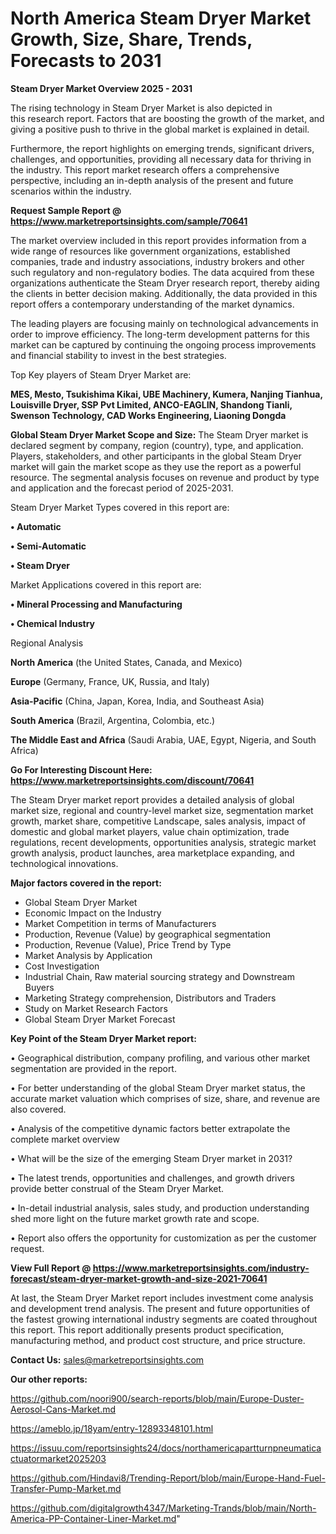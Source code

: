 # North America Steam Dryer Market Growth, Size, Share, Trends, Forecasts to 2031

<Strong> Steam Dryer Market Overview 2025 - 2031</strong>

The rising technology in Steam Dryer Market is also depicted in this research report. Factors that are boosting the growth of the market, and giving a positive push to thrive in the global market is explained in detail.

Furthermore, the report highlights on emerging trends, significant drivers, challenges, and opportunities, providing all necessary data for thriving in the industry. This report market research offers a comprehensive perspective, including an in-depth analysis of the present and future scenarios within the industry.

<strong>Request Sample Report @ <a href=https://www.marketreportsinsights.com/sample/70641>https://www.marketreportsinsights.com/sample/70641</a></strong>

The market overview included in this report provides information from a wide range of resources like government organizations, established companies, trade and industry associations, industry brokers and other such regulatory and non-regulatory bodies. The data acquired from these organizations authenticate the Steam Dryer research report, thereby aiding the clients in better decision making. Additionally, the data provided in this report offers a contemporary understanding of the market dynamics.

The leading players are focusing mainly on technological advancements in order to improve efficiency. The long-term development patterns for this market can be captured by continuing the ongoing process improvements and financial stability to invest in the best strategies.

Top Key players of Steam Dryer Market are:

<strong>MES, Mesto, Tsukishima Kikai, UBE Machinery, Kumera, Nanjing Tianhua, Louisville Dryer, SSP Pvt Limited, ANCO-EAGLIN, Shandong Tianli, Swenson Technology, CAD Works Engineering, Liaoning Dongda</strong>

<strong><b>Global Steam Dryer Market Scope and Size:</b></strong>
The Steam Dryer market is declared segment by company, region (country), type, and application. Players, stakeholders, and other participants in the global Steam Dryer market will gain the market scope as they use the report as a powerful resource. The segmental analysis focuses on revenue and product by type and application and the forecast period of 2025-2031.

Steam Dryer Market Types covered in this report are:

<strong>• Automatic

• Semi-Automatic

• Steam Dryer</strong>

Market Applications covered in this report are:

<strong>• Mineral Processing and Manufacturing

• Chemical Industry</strong> 

Regional Analysis

<strong>North America</strong> (the United States, Canada, and Mexico)

<strong>Europe</strong> (Germany, France, UK, Russia, and Italy)

<strong>Asia-Pacific</strong> (China, Japan, Korea, India, and Southeast Asia)

<strong>South America</strong> (Brazil, Argentina, Colombia, etc.)

<strong>The Middle East and Africa</strong> (Saudi Arabia, UAE, Egypt, Nigeria, and South Africa)

<strong>Go For Interesting Discount Here: <a href=https://www.marketreportsinsights.com/discount/70641>https://www.marketreportsinsights.com/discount/70641</a></strong>

The Steam Dryer market report provides a detailed analysis of global market size, regional and country-level market size, segmentation market growth, market share, competitive Landscape, sales analysis, impact of domestic and global market players, value chain optimization, trade regulations, recent developments, opportunities analysis, strategic market growth analysis, product launches, area marketplace expanding, and technological innovations.

<strong><b>Major factors covered in the report:</b></strong>
<ul>
  <li>Global Steam Dryer Market </li>
  <li>Economic Impact on the Industry</li>
  <li>Market Competition in terms of Manufacturers</li>
  <li>Production, Revenue (Value) by geographical segmentation</li>
  <li>Production, Revenue (Value), Price Trend by Type</li>
  <li>Market Analysis by Application</li>
  <li>Cost Investigation</li>
  <li>Industrial Chain, Raw material sourcing strategy and Downstream Buyers</li>
  <li>Marketing Strategy comprehension, Distributors and Traders</li>
  <li>Study on Market Research Factors</li>
  <li>Global Steam Dryer Market Forecast</li>
</ul>

<strong><b>Key Point of the Steam Dryer Market report:</b></strong>

• Geographical distribution, company profiling, and various other market segmentation are provided in the report.

• For better understanding of the global Steam Dryer market status, the accurate market valuation which comprises of size, share, and revenue are also covered.

• Analysis of the competitive dynamic factors better extrapolate the complete market overview

• What will be the size of the emerging Steam Dryer market in 2031?

• The latest trends, opportunities and challenges, and growth drivers provide better construal of the Steam Dryer Market.

• In-detail industrial analysis, sales study, and production understanding shed more light on the future market growth rate and scope.

• Report also offers the opportunity for customization as per the customer request.

<strong><b>View Full Report @ <a href=https://www.marketreportsinsights.com/industry-forecast/steam-dryer-market-growth-and-size-2021-70641>https://www.marketreportsinsights.com/industry-forecast/steam-dryer-market-growth-and-size-2021-70641</a></b></strong>


At last, the Steam Dryer Market report includes investment come analysis and development trend analysis. The present and future opportunities of the fastest growing international industry segments are coated throughout this report. This report additionally presents product specification, manufacturing method, and product cost structure, and price structure.

<strong>Contact Us:</strong>
sales@marketreportsinsights.com

<strong>Our other reports:</strong>

<a href=https://github.com/noori900/search-reports/blob/main/Europe-Duster-Aerosol-Cans-Market.md>https://github.com/noori900/search-reports/blob/main/Europe-Duster-Aerosol-Cans-Market.md</a>

<a href=https://ameblo.jp/18yam/entry-12893348101.html>https://ameblo.jp/18yam/entry-12893348101.html</a>

<a href=https://issuu.com/reportsinsights24/docs/northamericapartturnpneumaticactuatormarket2025203>https://issuu.com/reportsinsights24/docs/northamericapartturnpneumaticactuatormarket2025203</a>

<a href=https://github.com/Hindavi8/Trending-Report/blob/main/Europe-Hand-Fuel-Transfer-Pump-Market.md>https://github.com/Hindavi8/Trending-Report/blob/main/Europe-Hand-Fuel-Transfer-Pump-Market.md</a>

<a href=https://github.com/digitalgrowth4347/Marketing-Trands/blob/main/North-America-PP-Container-Liner-Market.md>https://github.com/digitalgrowth4347/Marketing-Trands/blob/main/North-America-PP-Container-Liner-Market.md</a>"
